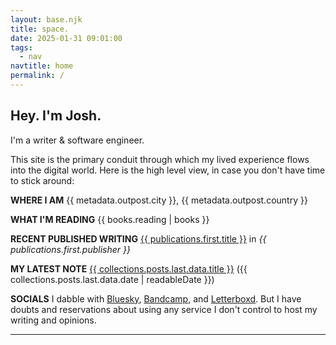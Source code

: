 ```yaml
---
layout: base.njk
title: space.
date: 2025-01-31 09:01:00
tags:
  - nav
navtitle: home
permalink: /
---
```


## Hey. I'm Josh.

I'm a writer & software engineer.

This site is the primary conduit through which my lived experience flows into the digital world. Here is the high level view, in case you don't have time to stick around:

**WHERE I AM**
{{ metadata.outpost.city }}, {{ metadata.outpost.country }}

**WHAT I'M READING**
{{ books.reading | books }}

**RECENT PUBLISHED WRITING**
<a href="{{ publications.first.url }}">{{ publications.first.title }}</a> in *{{ publications.first.publisher }}*

**MY LATEST NOTE**
<a href="{{ collections.posts.last.url }}">{{ collections.posts.last.data.title }}</a> ({{ collections.posts.last.data.date | readableDate }})

**SOCIALS**
I dabble with <a href="{{ metadata.author.social.bluesky }}">Bluesky</a>, <a href="{{ metadata.author.social.bandcamp }}"> Bandcamp</a>, and <a href="{{ metadata.author.social.letterboxd }}">Letterboxd</a>. But I have doubts and reservations about using any service I don't control to host my writing and opinions.

<hr />
